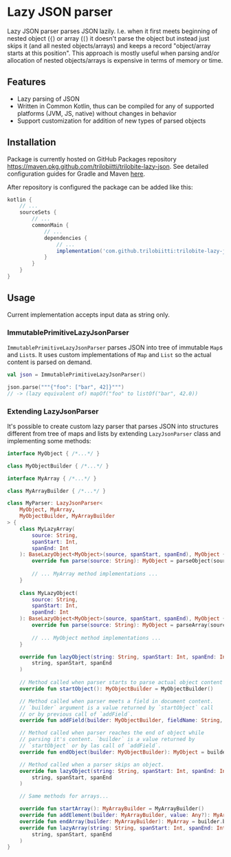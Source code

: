 # Lazy JSON parser

Lazy JSON parser parses JSON lazily.
I.e. when it first meets beginning of nested object (`{`) or array (`[`) it doesn't parse the object but instead just skips it (and all nested objects/arrays) and keeps a record "object/array starts at this position".
This approach is mostly useful when parsing and/or allocation of nested objects/arrays is expensive in terms of memory or time.

## Features

* Lazy parsing of JSON
* Written in Common Kotlin, thus can be compiled for any of supported platforms (JVM, JS, native) without changes in behavior
* Support customization for addition of new types of parsed objects

## Installation

Package is currently hosted on GitHub Packages repository <https://maven.pkg.github.com/trilobiitti/trilobite-lazy-json>.
See detailed configuration guides for Gradle and Maven [here](https://docs.github.com/en/packages/guides/configuring-gradle-for-use-with-github-packages).

After repository is configured the package can be added like this:
```groovy
kotlin {
    // ...
    sourceSets {
        // ...
        commonMain {
            // ...
            dependencies {
                // ...
                implementation('com.github.trilobiitti:trilobite-lazy-json:1.0')
            }
        }
    }
}
```

## Usage

Current implementation accepts input data as string only.

### ImmutablePrimitiveLazyJsonParser

`ImmutablePrimitiveLazyJsonParser` parses JSON into tree of immutable `Map`s and `List`s.
 It uses custom implementations of `Map` and `List` so the actual content is parsed on demand.

```kotlin
val json = ImmutablePrimitiveLazyJsonParser()

json.parse("""{"foo": ["bar", 42]}""")
// -> (lazy equivalent of) mapOf("foo" to listOf("bar", 42.0))
```

### Extending LazyJsonParser

It's possible to create custom lazy parser that parses JSON into structures different from tree of maps and lists by extending `LazyJsonParser` class and implementing some methods:

```kotlin
interface MyObject { /*...*/ }

class MyObjectBuilder { /*...*/ }

interface MyArray { /*...*/ }

class MyArrayBuilder { /*...*/ }

class MyParser: LazyJsonParser<
    MyObject, MyArray,
    MyObjectBuilder, MyArrayBuilder
> {
    class MyLazyArray(
        source: String,
        spanStart: Int,
        spanEnd: Int
    ): BaseLazyObject<MyObject>(source, spanStart, spanEnd), MyObject {
        override fun parse(source: String): MyObject = parseObject(source, spanStart, spanEnd)
        
        // ... MyArray method implementations ...
    }
    
    class MyLazyObject(
        source: String,
        spanStart: Int,
        spanEnd: Int
    ): BaseLazyObject<MyObject>(source, spanStart, spanEnd), MyObject {
        override fun parse(source: String): MyObject = parseArray(source, spanStart, spanEnd)
        
        // ... MyObject method implementations ...
    }

    override fun lazyObject(string: String, spanStart: Int, spanEnd: Int): Map<String, Any?> = MyLazyObject(
        string, spanStart, spanEnd
    )
    
    // Method called when parser starts to parse actual object content
    override fun startObject(): MyObjectBuilder = MyObjectBuilder()

    // Method called when parser meets a field in document content.
    // `builder` argument is a value returned by `startObject` call
    // or by previous call of `addField`.
    override fun addField(builder: MyObjectBuilder, fieldName: String, value: Any?): MyObjectBuilder = builder.field(fieldName, value)

    // Method called when parser reaches the end of object while
    // parsing it's content. `builder` is a value returned by 
    // `startObject` or by las call of `addField`.
    override fun endObject(builder: MyObjectBuilder): MyObject = builder.build()

    // Method called when a parser skips an object.
    override fun lazyObject(string: String, spanStart: Int, spanEnd: Int): MyObject = MyLazyObject(
        string, spanStart, spanEnd
    )

    // Same methods for arrays...

    override fun startArray(): MyArrayBuilder = MyArrayBuilder()
    override fun addElement(builder: MyArrayBuilder, value: Any?): MyArrayBuilder = builder.add(value)
    override fun endArray(builder: MyArrayBuilder): MyArray = builder.build()
    override fun lazyArray(string: String, spanStart: Int, spanEnd: Int): MyArray = MyArray(
        string, spanStart, spanEnd
    )
}
```

